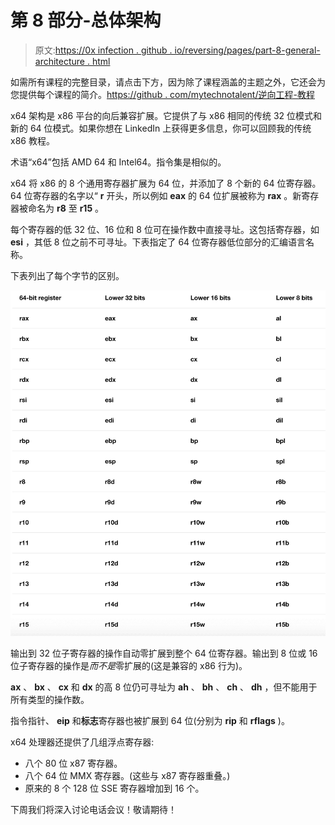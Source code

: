 # 第 8 部分-总体架构

> 原文:[https://0x infection . github . io/reversing/pages/part-8-general-architecture . html](https://0xinfection.github.io/reversing/pages/part-8-general-architecture.html)

如需所有课程的完整目录，请点击下方，因为除了课程涵盖的主题之外，它还会为您提供每个课程的简介。[https://github . com/mytechnotalent/逆向工程-教程](https://github.com/mytechnotalent/Reverse-Engineering-Tutorial)

x64 架构是 x86 平台的向后兼容扩展。它提供了与 x86 相同的传统 32 位模式和新的 64 位模式。如果你想在 LinkedIn 上获得更多信息，你可以回顾我的传统 x86 教程。

术语“x64”包括 AMD 64 和 Intel64。指令集是相似的。

x64 将 x86 的 8 个通用寄存器扩展为 64 位，并添加了 8 个新的 64 位寄存器。64 位寄存器的名字以“ **r** 开头，所以例如 **eax** 的 64 位扩展被称为 **rax** 。新寄存器被命名为 **r8** 至 **r15** 。

每个寄存器的低 32 位、16 位和 8 位可在操作数中直接寻址。这包括寄存器，如 **esi** ，其低 8 位之前不可寻址。下表指定了 64 位寄存器低位部分的汇编语言名称。

下表列出了每个字节的区别。

![](img/fcb8d6041f82fd60902059aea8f8cd5e.png)

输出到 32 位子寄存器的操作自动零扩展到整个 64 位寄存器。输出到 8 位或 16 位子寄存器的操作是*而不是*零扩展的(这是兼容的 x86 行为)。

**ax** 、 **bx** 、 **cx** 和 **dx** 的高 8 位仍可寻址为 **ah** 、 **bh** 、 **ch** 、 **dh** ，但不能用于所有类型的操作数。

指令指针、 **eip** 和**标志**寄存器也被扩展到 64 位(分别为 **rip** 和 **rflags** )。

x64 处理器还提供了几组浮点寄存器:

*   八个 80 位 x87 寄存器。
*   八个 64 位 MMX 寄存器。(这些与 x87 寄存器重叠。)
*   原来的 8 个 128 位 SSE 寄存器增加到 16 个。

下周我们将深入讨论电话会议！敬请期待！